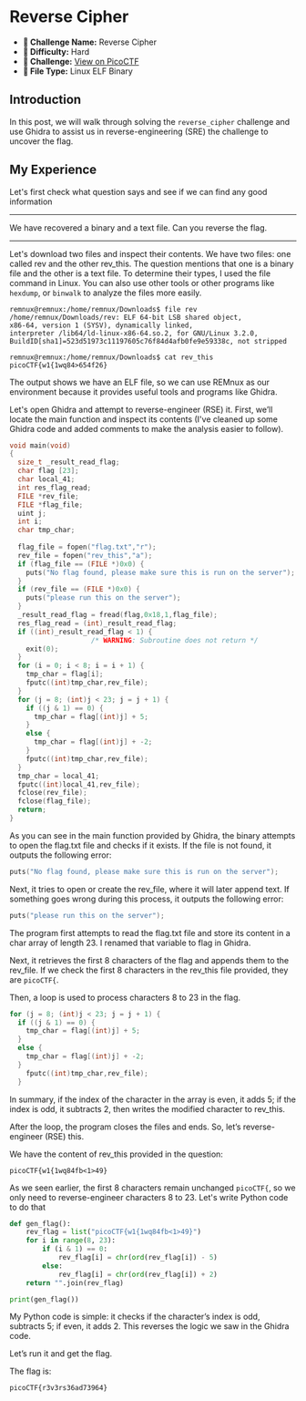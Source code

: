 # Reverse Cipher

- **📛 Challenge Name:** Reverse Cipher
- **🎯 Difficulty:** Hard  
- **🔗 Challenge:** [View on PicoCTF](https://play.picoctf.org/practice/challenge/79?category=3&originalEvent=1&page=1)  
- **🐧 File Type:** Linux ELF Binary  

## Introduction
In this post, we will walk through solving the `reverse_cipher` challenge and use Ghidra to assist us in reverse-engineering (SRE) the challenge to uncover the flag.

## My Experience
Let's first check what question says and see if we can find any good information
<hr/>
We have recovered a binary and a text file. Can you reverse the flag.
<hr/>

Let's download two files and inspect their contents.
We have two files: one called rev and the other rev_this. The question mentions that one is a binary file and the other is a text file. To determine their types, I used the file command in Linux. You can also use other tools or other programs like `hexdump`, or `binwalk` to analyze the files more easily.

```console
remnux@remnux:/home/remnux/Downloads$ file rev
/home/remnux/Downloads/rev: ELF 64-bit LSB shared object,
x86-64, version 1 (SYSV), dynamically linked, 
interpreter /lib64/ld-linux-x86-64.so.2, for GNU/Linux 3.2.0, 
BuildID[sha1]=523d51973c11197605c76f84d4afb0fe9e59338c, not stripped

remnux@remnux:/home/remnux/Downloads$ cat rev_this
picoCTF{w1{1wq84>654f26}
```
The output shows we have an ELF file, so we can use REMnux as our environment because it provides useful tools and programs like Ghidra.

Let's open Ghidra and attempt to reverse-engineer (RSE) it. First, we’ll locate the main function and inspect its contents (I've cleaned up some Ghidra code and added comments to make the analysis easier to follow).

```C
void main(void)
{
  size_t _result_read_flag;
  char flag [23];
  char local_41;
  int res_flag_read;
  FILE *rev_file;
  FILE *flag_file;
  uint j;
  int i;
  char tmp_char;
  
  flag_file = fopen("flag.txt","r");
  rev_file = fopen("rev_this","a");
  if (flag_file == (FILE *)0x0) {
    puts("No flag found, please make sure this is run on the server");
  }
  if (rev_file == (FILE *)0x0) {
    puts("please run this on the server");
  }
  _result_read_flag = fread(flag,0x18,1,flag_file);
  res_flag_read = (int)_result_read_flag;
  if ((int)_result_read_flag < 1) {
                    /* WARNING: Subroutine does not return */
    exit(0);
  }
  for (i = 0; i < 8; i = i + 1) {
    tmp_char = flag[i];
    fputc((int)tmp_char,rev_file);
  }
  for (j = 8; (int)j < 23; j = j + 1) {
    if ((j & 1) == 0) {
      tmp_char = flag[(int)j] + 5;
    }
    else {
      tmp_char = flag[(int)j] + -2;
    }
    fputc((int)tmp_char,rev_file);
  }
  tmp_char = local_41;
  fputc((int)local_41,rev_file);
  fclose(rev_file);
  fclose(flag_file);
  return;
}
```
As you can see in the main function provided by Ghidra, the binary attempts to open the flag.txt file and checks if it exists. If the file is not found, it outputs the following error:
```c
puts("No flag found, please make sure this is run on the server");
```

Next, it tries to open or create the rev_file, where it will later append text. If something goes wrong during this process, it outputs the following error:
```c
puts("please run this on the server");
```

The program first attempts to read the flag.txt file and store its content in a char array of length 23. I renamed that variable to flag in Ghidra.

Next, it retrieves the first 8 characters of the flag and appends them to the rev_file. If we check the first 8 characters in the rev_this file provided, they are `picoCTF{`.

Then, a loop is used to process characters 8 to 23 in the flag.

```c
for (j = 8; (int)j < 23; j = j + 1) {
  if ((j & 1) == 0) {
    tmp_char = flag[(int)j] + 5;
  }
  else {
    tmp_char = flag[(int)j] + -2;
  }
    fputc((int)tmp_char,rev_file);
  }
```
In summary, if the index of the character in the array is even, it adds 5; if the index is odd, it subtracts 2, then writes the modified character to rev_this.

After the loop, the program closes the files and ends. So, let’s reverse-engineer (RSE) this.

We have the content of rev_this provided in the question:

```text
picoCTF{w1{1wq84fb<1>49}
```

As we seen earlier, the first 8 characters remain unchanged `picoCTF{`, so we only need to reverse-engineer characters 8 to 23. Let's write Python code to do that

```python
def gen_flag():
    rev_flag = list("picoCTF{w1{1wq84fb<1>49}")
    for i in range(8, 23):
        if (i & 1) == 0:
            rev_flag[i] = chr(ord(rev_flag[i]) - 5)  
        else:
            rev_flag[i] = chr(ord(rev_flag[i]) + 2) 
    return "".join(rev_flag) 

print(gen_flag())
```

My Python code is simple: it checks if the character’s index is odd, subtracts 5; if even, it adds 2. This reverses the logic we saw in the Ghidra code.

Let’s run it and get the flag.


The flag is:
```
picoCTF{r3v3rs36ad73964}
```
